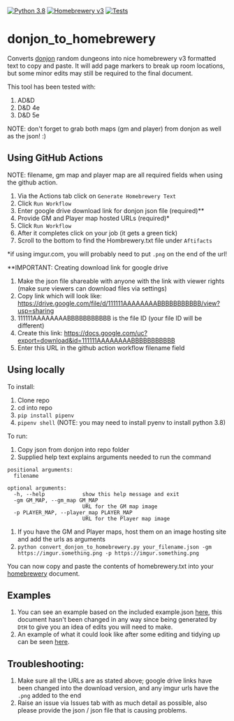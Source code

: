 [![Python 3.8](https://img.shields.io/badge/python-3.8-blue.svg)](https://www.python.org/downloads/release/python-360/)
[![Homebrewery v3](https://img.shields.io/badge/homebrewery-v3-blue.svg)](https://homebrewery.naturalcrit.com/)
[![Tests](https://github.com/telboy007/donjon_to_homebrewery/actions/workflows/build.yml/badge.svg)](https://github.com/telboy007/donjon_to_homebrewery/actions/workflows/build.yml)

# donjon_to_homebrewery
Converts [donjon](https://donjon.bin.sh) random dungeons into nice homebrewery v3 formatted text to copy and paste.  It will add page markers to break up room locations, but some minor edits may still be required to the final document.

This tool has been tested with:
1. AD&D
1. D&D 4e
1. D&D 5e

NOTE: don't forget to grab both maps (gm and player) from donjon as well as the json! :)

## Using GitHub Actions

NOTE: filename, gm map and player map are all required fields when using the github action.

1. Via the Actions tab click on `Generate Homebrewery Text`
1. Click `Run Workflow`
1. Enter google drive download link for donjon json file (required)**
1. Provide GM and Player map hosted URLs (required)*
1. Click `Run Workflow`
1. After it completes click on your job (it gets a green tick)
1. Scroll to the bottom to find the Hombrewery.txt file under `Aftifacts`

*if using imgur.com, you will probably need to put `.png` on the end of the url!

**IMPORTANT: Creating download link for google drive

1. Make the json file shareable with anyone with the link with viewer rights (make sure viewers can download files via settings)
1. Copy link which will look like: https://drive.google.com/file/d/111111AAAAAAAABBBBBBBBBBB/view?usp=sharing
1. 111111AAAAAAAABBBBBBBBBBB is the file ID (your file ID will be different)
1. Create this link: https://docs.google.com/uc?export=download&id=111111AAAAAAAABBBBBBBBBBB
1. Enter this URL in the github action workflow filename field

## Using locally

To install:
1. Clone repo
1. cd into repo
1. `pip install pipenv`
1. `pipenv shell` (NOTE: you may need to install pyenv to install python 3.8)

To run:
1. Copy json from donjon into repo folder
1. Supplied help text explains arguments needed to run the command
```
positional arguments:
  filename

optional arguments:
  -h, --help            show this help message and exit
  -gm GM_MAP, --gm_map GM_MAP
                        URL for the GM map image
  -p PLAYER_MAP, --player_map PLAYER_MAP
                        URL for the Player map image
```
1. If you have the GM and Player maps, host them on an image hosting site and add the urls as arguments
1. `python convert_donjon_to_homebrewery.py your_filename.json -gm https://imgur.something.png -p https://imgur.something.png`

You can now copy and paste the contents of homebrewery.txt into your [homebrewery](https://homebrewery.naturalcrit.com/) document.

## Examples

1. You can see an example based on the included example.json [here](https://homebrewery.naturalcrit.com/share/PHjB9LurqAWm), this document hasn't been changed in any way since being generated by `DtH` to give you an idea of edits you will need to make.
1. An example of what it could look like after some editing and tidying up can be seen [here](https://homebrewery.naturalcrit.com/share/my8Mqp3hmad1).

## Troubleshooting:
1. Make sure all the URLs are as stated above; google drive links have been changed into the download version, and any imgur urls have the `.png` added to the end
1. Raise an issue via Issues tab with as much detail as possible, also please provide the json / json file that is causing problems.
